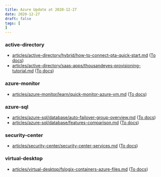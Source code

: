 ```yaml
---
title: Azure Update at 2020-12-27
date: 2020-12-27
draft: false
tags: [
]
---
```


### active-directory
- [articles/active-directory/hybrid/how-to-connect-pta-quick-start.md](https://github.com/MicrosoftDocs/azure-docs/compare/e8bd58d..4195fd4#diff-42963e774f683d2758249e43158711ca4885781cf39abebfe92e0321930a5d1b) ([To docs](https://docs.microsoft.com/en-us/azure/active-directory/hybrid/how-to-connect-pta-quick-start?WT.mc_id=AZ-MVP-5003408))
- [articles/active-directory/saas-apps/thousandeyes-provisioning-tutorial.md](https://github.com/MicrosoftDocs/azure-docs/compare/e8bd58d..4195fd4#diff-3cda25d664f6c0e49223420e4733957e0f865df1317fef6b78a260422d2750a7) ([To docs](https://docs.microsoft.com/en-us/azure/active-directory/saas-apps/thousandeyes-provisioning-tutorial?WT.mc_id=AZ-MVP-5003408))
    
### azure-monitor
- [articles/azure-monitor/learn/quick-monitor-azure-vm.md](https://github.com/MicrosoftDocs/azure-docs/compare/e8bd58d..4195fd4#diff-53fd81d84e7db7f7b5d2a7c2321fa97f4ed6aaf318622e32f3dc8d27f8207919) ([To docs](https://docs.microsoft.com/en-us/azure/azure-monitor/learn/quick-monitor-azure-vm?WT.mc_id=AZ-MVP-5003408))
    
### azure-sql
- [articles/azure-sql/database/auto-failover-group-overview.md](https://github.com/MicrosoftDocs/azure-docs/compare/e8bd58d..4195fd4#diff-5a8af56b58709428e28b84f880f021b298f9cd18d85ad9a4e0470d08d383f6ef) ([To docs](https://docs.microsoft.com/en-us/azure/azure-sql/database/auto-failover-group-overview?WT.mc_id=AZ-MVP-5003408))
- [articles/azure-sql/database/features-comparison.md](https://github.com/MicrosoftDocs/azure-docs/compare/e8bd58d..4195fd4#diff-e3816e590b2c5d8cafdfcce4c5c4bbe49c255b15e8cd4441cd5d6d9b9df85fc6) ([To docs](https://docs.microsoft.com/en-us/azure/azure-sql/database/features-comparison?WT.mc_id=AZ-MVP-5003408))
    
### security-center
- [articles/security-center/security-center-services.md](https://github.com/MicrosoftDocs/azure-docs/compare/e8bd58d..4195fd4#diff-bc6a240be58c77ee3f9440f572ffb59b85ef352aed3779e187d2a68d01f03cb5) ([To docs](https://docs.microsoft.com/en-us/azure/security-center/security-center-services?WT.mc_id=AZ-MVP-5003408))
    
### virtual-desktop
- [articles/virtual-desktop/fslogix-containers-azure-files.md](https://github.com/MicrosoftDocs/azure-docs/compare/e8bd58d..4195fd4#diff-d5a35e51437ea9fb89cfc75afa8ecce76a51763ec1d26ec116fd5e9edeeff182) ([To docs](https://docs.microsoft.com/en-us/azure/virtual-desktop/fslogix-containers-azure-files?WT.mc_id=AZ-MVP-5003408))
    
